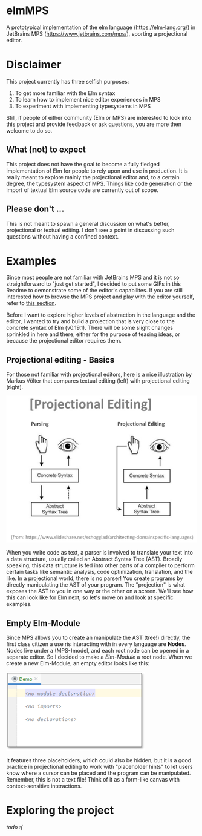 # elmMPS
A prototypical implementation of the elm language (https://elm-lang.org/) in JetBrains MPS (https://www.jetbrains.com/mps/), sporting a projectional editor.

# Disclaimer

This project currently has three selfish purposes:
1. To get more familiar with the Elm syntax
2. To learn how to implement nice editor experiences in MPS
3. To experiment with implementing typesystems in MPS

Still, if people of either community (Elm or MPS) are interested to look into this project and provide feedback or ask questions, you are more then welcome to do so.

## What (not) to expect
This project does not have the goal to become a fully fledged implementation of Elm for people to rely upon and use in production. It is really meant to explore mainly the projectional editor and, to a certain degree, the typesystem aspect of MPS. Things like code generation or the import of textual Elm source code are currently out of scope.

## Please don't ...
This is not meant to spawn a general discussion on what's better, projectional or textual editing. I don't see a point in discussing such questions without having a confined context.

# Examples
Since most people are not familiar with JetBrains MPS and it is not so straightforward to "just get started", I decided to put some GIFs in this Readme to demonstrate some of the editor's capabilites. If you are still interested how to browse the MPS project and play with the editor yourself, refer to [this section](README.md#exploring-the-project).

Before I want to explore higher levels of abstraction in the language and the editor, I wanted to try and build a projection that is very close to the concrete syntax of Elm (v0.19.1).
There will be some slight changes sprinkled in here and there, either for the purpose of teasing ideas, or because the projectional editor requires them.

## Projectional editing - Basics
For those not familiar with projectional editors, here is a nice illustration by Markus Völter that compares textual editing (left) with projectional editing (right).

![projectional editing](images/projectionalEditing.png)

When you write code as text, a parser is involved to translate your text into a data structure, usually called an Abstract Syntax Tree (AST). Broadly speaking, this data structure is fed into other parts of a compiler to perform certain tasks like semantic analysis, code optimization, translation, and the like. In a projectional world, there is no parser! You create programs by directly manipulating the AST of your program. The "projection" is what exposes the AST to you in one way or the other on a screen. We'll see how this can look like for Elm next, so let's move on and look at specific examples.

## Empty Elm-Module
Since MPS allows you to create an manipulate the AST (tree!) directly, the first class citizen a use ris interacting with in every language are **Nodes**. Nodes live under a (MPS-)model, and each root node can be opened in a separate editor. So I decided to make a _Elm-Module_ a root node. When we create a new Elm-Module, an empty editor looks like this:

![emptyEditor](images/emptyEditor.png)

It features three placeholders, which could also be hidden, but it is a good practice in projectional editing to work with "placeholder hints" to let users know where a cursor can be placed and the program can be manipulated. Remember, this is not a text file! Think of it as a form-like canvas with context-sensitive interactions.


# Exploring the project
_todo :(_
